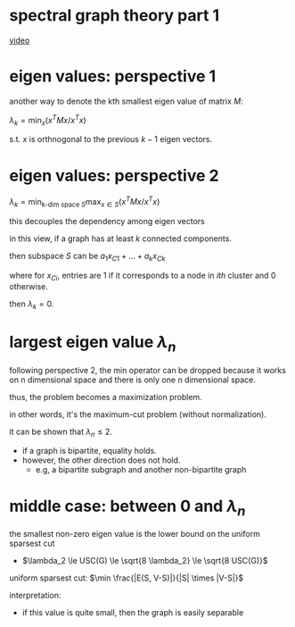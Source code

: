 # spectral graph theory part 1

[video](https://www.youtube.com/watch?v=01AqmIU9Su4&t=3046s)

# eigen values: perspective 1

another way to denote the kth smallest eigen value of matrix $`M`$:

$`\lambda_k =  \min_x (x^T M x / x^T x)`$

s.t. $`x`$ is orthnogonal to the previous $`k-1`$ eigen vectors. 

# eigen values: perspective 2

$`\lambda_k =  \min_{\text{k-dim space } S} \max_{x \in S} (x^T M x / x^T x)`$

this decouples the dependency among eigen vectors

in this view, if a graph has at least $`k`$ connected components.

then subspace $`S`$ can be $`a_1 x_{C1} + ... + a_k x_{Ck}`$

where for $`x_{Ci}`$, entries are 1 if it corresponds to a node in $`ith`$ cluster and 0 otherwise.

then $`\lambda_k = 0`$. 

# largest eigen value $`\lambda_n`$

following perspective 2, the  min operator can be dropped because it works on n dimensional space and there is only one n dimensional space.

thus, the problem becomes a maximization problem.

in other words, it's the maximum-cut problem (without normalization).

it can be shown that $`\lambda_n \le 2`$.

- if a graph is bipartite, equality holds.
- however, the other direction does not hold.
  - e.g, a bipartite subgraph and another non-bipartite graph


# middle case: between 0 and $`\lambda_n`$

the smallest non-zero eigen value is the lower bound on the uniform sparsest cut
  - $`\lambda_2 \le USC(G) \le \sqrt{8 \lambda_2} \le \sqrt{8 USC(G)}`$


uniform sparsest cut: $`\min \frac{|E(S, V-S)|}{|S| \times |V-S|}`$

interpretation:

- if this value is quite small, then the graph is easily separable




